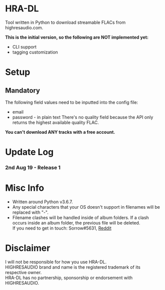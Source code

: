 # HRA-DL
Tool written in Python to download streamable FLACs from highresaudio.com.

**This is the initial version, so the following are NOT implemented yet:**
- CLI support    
- tagging customization    

# Setup
## Mandatory ##
The following field values need to be inputted into the config file:
- email
- password - in plain text
There's no quality field because the API only returns the highest available quality FLAC.

**You can't download ANY tracks with a free account.**

# Update Log #
### 2nd Aug 19 - Release 1 ###

# Misc Info
- Written around Python v3.6.7.      
- Any special characters that your OS doesn't support in filenames will be replaced with "-".    
- Filename clashes will be handled inside of album folders. If a clash occurs inside an album folder, the previous file will be deleted.     
If you need to get in touch: Sorrow#5631, [Reddit](https://www.reddit.com/user/Sorrow446)

# Disclaimer
I will not be responsible for how you use HRA-DL.    
HIGHRESAUDIO brand and name is the registered trademark of its respective owner.    
HRA-DL has no partnership, sponsorship or endorsement with HIGHRESAUDIO.    
